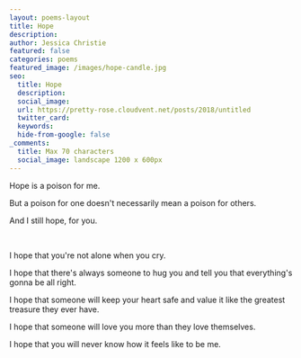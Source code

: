 ```yaml
---
layout: poems-layout
title: Hope
description: 
author: Jessica Christie
featured: false
categories: poems
featured_image: /images/hope-candle.jpg
seo:
  title: Hope
  description: 
  social_image:
  url: https://pretty-rose.cloudvent.net/posts/2018/untitled
  twitter_card:
  keywords:
  hide-from-google: false
_comments:
  title: Max 70 characters
  social_image: landscape 1200 x 600px
---
```

Hope is a poison for me.

But a poison for one doesn't necessarily mean a poison for others.

And I still hope, for you.

&nbsp;

I hope that you're not alone when you cry.

I hope that there's always someone to hug you and tell you that everything's gonna be all right.

I hope that someone will keep your heart safe and value it like the greatest treasure they ever have.

I hope that someone will love you more than they love themselves.

I hope that you will never know how it feels like to be me.

&nbsp;
